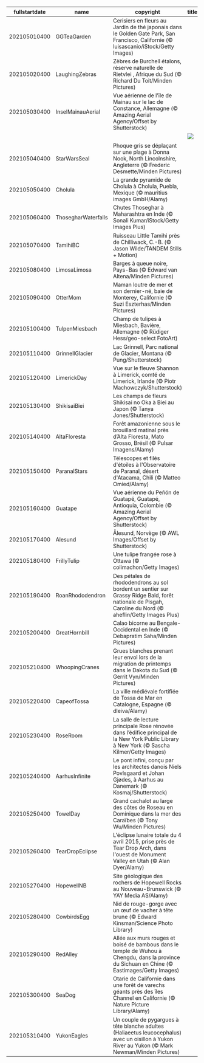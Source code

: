 |fullstartdate|name|copyright|title|image|
|--|--|--|--|--|
202105010400|GGTeaGarden|Cerisiers en fleurs au Jardin de thé japonais dans le Golden Gate Park, San Francisco, Californie (© luisascanio/iStock/Getty Images)||![](/fr-CA/2021/05/202105010400GGTeaGarden.jpg)|
202105020400|LaughingZebras|Zèbres de Burchell étalons, réserve naturelle de Rietvlei , Afrique du Sud (© Richard Du Toit/Minden Pictures)||![](/fr-CA/2021/05/202105020400LaughingZebras.jpg)|
202105030400|InselMainauAerial|Vue aérienne de l'île de Mainau sur le lac de Constance, Allemagne (© Amazing Aerial Agency/Offset by Shutterstock)||![](/fr-CA/2021/05/202105030400InselMainauAerial.jpg)|
||||![](/fr-CA/2021/05/.jpg)|
202105040400|StarWarsSeal|Phoque gris se déplaçant sur une plage à Donna Nook, North Lincolnshire, Angleterre (© Frederic Desmette/Minden Pictures)||![](/fr-CA/2021/05/202105040400StarWarsSeal.jpg)|
202105050400|Cholula|La grande pyramide de Cholula à Cholula, Puebla, Mexique (© mauritius images GmbH/Alamy)||![](/fr-CA/2021/05/202105050400Cholula.jpg)|
202105060400|ThosegharWaterfalls|Chutes Thoseghar à Maharashtra en Inde (© Sonali Kumar/iStock/Getty Images Plus)||![](/fr-CA/2021/05/202105060400ThosegharWaterfalls.jpg)|
202105070400|TamihiBC|Ruisseau Little Tamihi près de Chilliwack, C.-B. (© Jason Wilde/TANDEM Stills + Motion)||![](/fr-CA/2021/05/202105070400TamihiBC.jpg)|
202105080400|LimosaLimosa|Barges à queue noire, Pays-Bas (© Edward van Altena/Minden Pictures)||![](/fr-CA/2021/05/202105080400LimosaLimosa.jpg)|
202105090400|OtterMom|Maman loutre de mer et son dernier-né, baie de Monterey, Californie (© Suzi Eszterhas/Minden Pictures)||![](/fr-CA/2021/05/202105090400OtterMom.jpg)|
202105100400|TulpenMiesbach|Champ de tulipes à Miesbach, Bavière, Allemagne (© Rüdiger Hess/geo-select FotoArt)||![](/fr-CA/2021/05/202105100400TulpenMiesbach.jpg)|
202105110400|GrinnellGlacier|Lac Grinnell, Parc national de Glacier, Montana (© Pung/Shutterstock)||![](/fr-CA/2021/05/202105110400GrinnellGlacier.jpg)|
202105120400|LimerickDay|Vue sur le fleuve Shannon à Limerick, comté de Limerick, Irlande (© Piotr Machowczyk/Shutterstock)||![](/fr-CA/2021/05/202105120400LimerickDay.jpg)|
202105130400|ShikisaiBiei|Les champs de fleurs Shikisai no Oka à Biei au Japon (© Tanya Jones/Shutterstock)||![](/fr-CA/2021/05/202105130400ShikisaiBiei.jpg)|
202105140400|AltaFloresta|Forêt amazonienne sous le brouillard matinal près d’Alta Floresta, Mato Grosso, Brésil (© Pulsar Imagens/Alamy)||![](/fr-CA/2021/05/202105140400AltaFloresta.jpg)|
202105150400|ParanalStars|Télescopes et filés d'étoiles à l'Observatoire de Paranal, désert d'Atacama, Chili (© Matteo Omied/Alamy)||![](/fr-CA/2021/05/202105150400ParanalStars.jpg)|
202105160400|Guatape|Vue aérienne du Peñón de Guatapé, Guatapé, Antioquia, Colombie (© Amazing Aerial Agency/Offset by Shutterstock)||![](/fr-CA/2021/05/202105160400Guatape.jpg)|
202105170400|Alesund|Ålesund, Norvège (© AWL Images/Offset by Shutterstock)||![](/fr-CA/2021/05/202105170400Alesund.jpg)|
202105180400|FrillyTulip|Une tulipe frangée rose à Ottawa (© colimachon/Getty Images)||![](/fr-CA/2021/05/202105180400FrillyTulip.jpg)|
202105190400|RoanRhododendron|Des pétales de rhododendrons au sol bordent un sentier sur Grassy Ridge Bald, forêt nationale de Pisgah, Caroline du Nord (© aheflin/Getty Images Plus)||![](/fr-CA/2021/05/202105190400RoanRhododendron.jpg)|
202105200400|GreatHornbill|Calao bicorne au Bengale-Occidental en Inde (© Debapratim Saha/Minden Pictures)||![](/fr-CA/2021/05/202105200400GreatHornbill.jpg)|
202105210400|WhoopingCranes|Grues blanches prenant leur envol lors de la migration de printemps dans le Dakota du Sud (© Gerrit Vyn/Minden Pictures)||![](/fr-CA/2021/05/202105210400WhoopingCranes.jpg)|
202105220400|CapeofTossa|La ville médiévale fortifiée de Tossa de Mar en Catalogne, Espagne (© dleiva/Alamy)||![](/fr-CA/2021/05/202105220400CapeofTossa.jpg)|
202105230400|RoseRoom|La salle de lecture principale Rose rénovée dans l’édifice principal de la New York Public Library à New York (© Sascha Kilmer/Getty Images)||![](/fr-CA/2021/05/202105230400RoseRoom.jpg)|
202105240400|AarhusInfinite|Le pont infini, conçu par les architectes danois Niels Povlsgaard et Johan Gjødes, à Aarhus au Danemark (© Kosmaj/Shutterstock)||![](/fr-CA/2021/05/202105240400AarhusInfinite.jpg)|
202105250400|TowelDay|Grand cachalot au large des côtes de Roseau en Dominique dans la mer des Caraïbes (© Tony Wu/Minden Pictures)||![](/fr-CA/2021/05/202105250400TowelDay.jpg)|
202105260400|TearDropEclipse|L'éclipse lunaire totale du 4 avril 2015, prise près de Tear Drop Arch, dans l'ouest de Monument Valley en Utah (© Alan Dyer/Alamy)||![](/fr-CA/2021/05/202105260400TearDropEclipse.jpg)|
202105270400|HopewellNB|Site géologique des rochers de Hopewell Rocks au Nouveau-Brunswick (© YAY Media AS/Alamy)||![](/fr-CA/2021/05/202105270400HopewellNB.jpg)|
202105280400|CowbirdsEgg|Nid de rouge-gorge avec un œuf de vacher à tête brune (© Edward Kinsman/Science Photo Library)||![](/fr-CA/2021/05/202105280400CowbirdsEgg.jpg)|
202105290400|RedAlley|Allée aux murs rouges et boisé de bambous dans le temple de Wuhou à Chengdu, dans la province du Sichuan en Chine (© Eastimages/Getty Images)||![](/fr-CA/2021/05/202105290400RedAlley.jpg)|
202105300400|SeaDog|Otarie de Californie dans une forêt de varechs géants près des îles Channel en Californie (© Nature Picture Library/Alamy)||![](/fr-CA/2021/05/202105300400SeaDog.jpg)|
202105310400|YukonEagles|Un couple de pygargues à tête blanche adultes (Haliaeetus leucocephalus) avec un oisillon à Yukon River au Yukon (© Mark Newman/Minden Pictures)||![](/fr-CA/2021/05/202105310400YukonEagles.jpg)|
